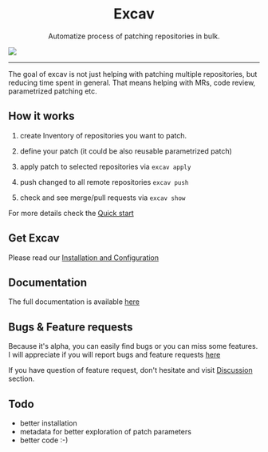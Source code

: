 <p align="center">
  <h1 align="center">Excav</h1>
  <p align="center">Automatize process of patching repositories in bulk.</p>
  <img align="center" src="https://excav.dev/assets/demo.gif"/>
</p>

---

The goal of excav is not just helping with patching multiple repositories, but 
reducing time spent in general. That means helping with MRs, code review, 
parametrized patching etc.

## How it works

1. create Inventory of repositories you want to patch.

2. define your patch (it could be also reusable parametrized patch)

3. apply patch to selected repositories via `excav apply`

4. push changed to all remote repositories `excav push`

5. check and see merge/pull requests via `excav show`


For more details check the [Quick start](https://excav.dev/quick_start/)

## Get Excav

Please read our [Installation and Configuration](https://excav.dev/installation/)

## Documentation

The full documentation is available [here](https://excav.dev/intro/)

## Bugs & Feature requests

Because it's alpha, you can easily find bugs or you can miss some features.
I will appreciate if you will report bugs and feature requests [here](https://github.com/sn3d/excav/issues)

If you have question of feature request, don't hesitate and visit [Discussion](https://github.com/sn3d/excav/discussions) section.

## Todo

- better installation
- metadata for better exploration of patch parameters
- better code :-)
